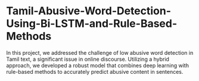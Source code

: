 # Tamil-Abusive-Word-Detection-Using-Bi-LSTM-and-Rule-Based-Methods
In this project, we addressed the challenge of low abusive word detection in Tamil text, a significant issue in online discourse. Utilizing a hybrid approach, we developed a robust model that combines deep learning with rule-based methods to accurately predict abusive content in sentences. 

